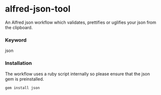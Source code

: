 # alfred-json-tool
An Alfred json workflow which validates, prettifies or uglifies your json from the clipboard.

### Keyword
json

### Installation
The workflow uses a ruby script internally so please ensure that the json gem is preinstalled.

```sh
gem install json
```
